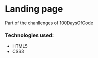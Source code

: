 <h1>Landing page</h1>
<p>Part of the chanllenges of 100DaysOfCode</p>
<h3>Technologies used:</h3>
<ul>
<li>HTML5</li>
<li>CSS3</li>
</ul>
